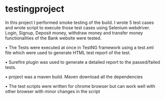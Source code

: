 # testingproject

In this project I performed smoke testing of the build. I wrote 5 test cases and wrote script to execute those test cases using Selenium webdriver. Login, Signup, Deposit money, withdraw money and transfer money functionalities of the Bank website were tested.

•	The Tests were executed at once in TestNG framework using a test.xml file which were used to generate HTML test report of the test.

•	Surefire plugin was used to generate a detailed report to the passed/failed tests.

• project was a  maven build. Maven download all the dependencies 

•	The test scripts were written for chrome browser but can work well with other browser with minor changes in the script

